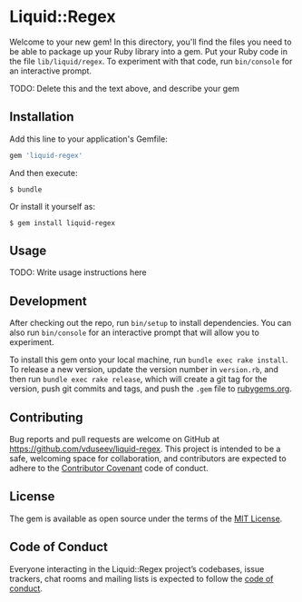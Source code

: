 # Liquid::Regex

Welcome to your new gem! In this directory, you'll find the files you need to be able to package up your Ruby library into a gem. Put your Ruby code in the file `lib/liquid/regex`. To experiment with that code, run `bin/console` for an interactive prompt.

TODO: Delete this and the text above, and describe your gem

## Installation

Add this line to your application's Gemfile:

```ruby
gem 'liquid-regex'
```

And then execute:

    $ bundle

Or install it yourself as:

    $ gem install liquid-regex

## Usage

TODO: Write usage instructions here

## Development

After checking out the repo, run `bin/setup` to install dependencies. You can also run `bin/console` for an interactive prompt that will allow you to experiment.

To install this gem onto your local machine, run `bundle exec rake install`. To release a new version, update the version number in `version.rb`, and then run `bundle exec rake release`, which will create a git tag for the version, push git commits and tags, and push the `.gem` file to [rubygems.org](https://rubygems.org).

## Contributing

Bug reports and pull requests are welcome on GitHub at https://github.com/vduseev/liquid-regex. This project is intended to be a safe, welcoming space for collaboration, and contributors are expected to adhere to the [Contributor Covenant](http://contributor-covenant.org) code of conduct.

## License

The gem is available as open source under the terms of the [MIT License](https://opensource.org/licenses/MIT).

## Code of Conduct

Everyone interacting in the Liquid::Regex project’s codebases, issue trackers, chat rooms and mailing lists is expected to follow the [code of conduct](https://github.com/vduseev/liquid-regex/blob/master/CODE_OF_CONDUCT.md).

